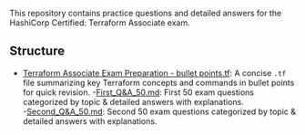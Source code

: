 This repository contains practice questions and detailed answers for the HashiCorp Certified: Terraform Associate exam.

## Structure

- [Terraform Associate Exam Preparation - bullet points.tf](Terraform%20Associate%20Exam%20Preparation%20-%20bullet%20points.tf): A concise `.tf` file summarizing key Terraform concepts and commands in bullet points for quick revision.
-[First_Q&A_50.md](https://github.com/Lahiruerandika/terraform-associate-exam-questions/blob/main/First_Q%26A_50.md.md): First 50 exam questions categorized by topic & detailed answers with explanations.  
-[Second_Q&A_50.md](Second_Q&A_50.md): Second 50 exam questions categorized by topic & detailed answers with explanations.
